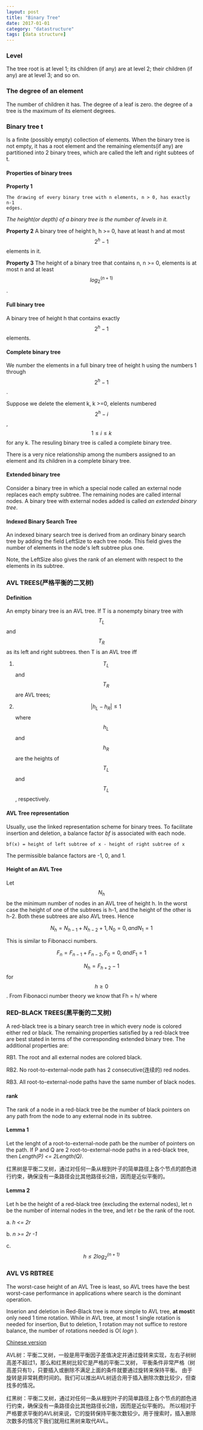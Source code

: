 ```yaml
---
layout: post
title: "Binary Tree"
date: 2017-01-01
category: "datastructure" 
tags: [data structure]
---
```


### Level
The tree root is at level 1; its children (if any) are at level 2; their
children (if any) are at level 3; and so on. 

### The degree of an element

The number of children it has. The degree of a leaf is zero. the degree of a
tree is the maximum of its element degrees.

### Binary tree t
Is a finite (possibly empty) collection of elements. When the binary tree is
not empty, it has a root element and the remaining elements(if any) are
partitioned into 2 binary trees, which are called the left and right subtees
of t.

#### Properties of binary trees
**Property 1**

    The drawing of every binary tree with n elements, n > 0, has exactly n-1
    edges. 

*The height(or depth) of a binary tree is the number of levels in it.*

**Property 2**
    A binary tree of height h, h >= 0, have at least h and at most $$2^h - 1$$ elements in it.

**Property 3**
    The height of a binary tree that contains n, n >= 0, elements is at most
    n and at least $$ log_2^{(n+1)} $$.

#### Full binary tree
A binary tree of height h that contains exactly $$2^h -1$$ elements.

#### Complete binary tree

We number the elements in a full binary tree of height h using the numbers 1
through $$2^h - 1$$.

Suppose we delete the element k, k >=0, elelents numbered $$2^h - i$$, $$1 \leq i \leq k$$ for
any k. The resuling binary tree is called a complete binary tree. 

There is a very nice relationship among the numbers assigned to an element and
its children in a complete binary tree.

#### Extended binary tree

Consider a binary tree in which a special node called an external node
replaces each empty subtree. The remaining nodes are called internal nodes. A
binary tree with external nodes added is called *an extended binary tree*.

#### Indexed Binary Search Tree
An indexed binary search tree is derived from an ordinary binary search tree
by adding the field LeftSize to each tree node. This field gives the number of
elements in the node's left subtree plus one. 

Note, the LeftSize also gives the rank of an element with respect to the
elements in its subtree.


### AVL TREES(严格平衡的二叉树)

#### Definition

An empty binary tree is an AVL tree. If T is a nonempty binary tree with 
$$T_L$$ and $$T_R$$ as its left and right subtrees. then T is an AVL tree iff

1. $$T_L$$ and $$T_R$$ are AVL trees;

2. $$|h_L - h_R| \leq 1$$ where $$h_L$$ and $$h_R$$ are the heights of $$T_L$$ and $$T_L$$, respectively.

#### AVL Tree representation
Usually, use the linked representation scheme for binary trees. To facilitate
insertion and deletion, a balance factor *bf* is associated with each node. 
    
    bf(x) = height of left subtree of x - height of right subtree of x

The permissible balance factors are -1, 0, and 1.

#### Height of an AVL Tree

Let $$ N_h $$ be the minimum number of nodes in an AVL tree of height h. In the worst
case the height of one of the subtrees is h-1, and the height of the other is
h-2. Both these subtrees are also AVL trees. Hence

$$N_h = N_{h-1} + N_{h-2} +1, N_0 = 0, and N_1 = 1$$

This is similar to Fibonacci numbers.

$$F_n = F_{n-1} + F_{n-2}, F_0 = 0, and F_1 = 1$$

$$N_h = F_{h+2} -1 $$ for $$ h \geq 0$$. From Fibonacci number theory we know that Fh = h/ where

### RED-BLACK TREES(黑平衡的二叉树)

A red-black tree is a binary search tree in which every node is colored either
red or black. The remaining properties satisfied by a red-black tree are best
stated in terms of the corresponding extended binary tree. The additional
properties are:

RB1. The root and all external nodes are colored black. 

RB2. No root-to-external-node path has 2 consecutive(连续的) red nodes.

RB3. All root-to-external-node paths have the same number of black nodes.

#### rank

The rank of a node in a red-black tree be the number of black pointers on any
path from the node to any external node in its subtree. 

#### Lemma 1

Let the lenght of a root-to-external-node path be the number of pointers on
the path. If P and Q are 2 root-to-external-node paths in a red-black tree,
then *Length(P) <= 2Length(Q)*. 

红黑树是平衡二叉树，通过对任何一条从根到叶子的简单路径上各个节点的颜色进行约束，确保没有一条路径会比其他路径长2倍，因而是近似平衡的。

#### Lemma 2

Let h be the height of a red-black tree (excluding the external nodes), let n
be the number of internal nodes in the tree, and let r be the rank of the
root. 

a. *h <= 2r*

b. *n >= 2r -1*

c. *$$h \leq 2log_2^{(n+1)}$$*

### AVL VS RBTREE
The worst-case height of an AVL Tree is least, so AVL trees have the best
worst-case performance in applications where search is the dominant operation. 

Inserion and deletion in Red-Black tree is more simple to AVL tree, **at most**it only
need 1 time rotation. While in AVL tree, 
at most 1 single rotation is needed for insertion, 
But to deletion, 1 rotation may not suffice to restore balance, the number of
rotations needed is O( *logn* ).


[Chinese version](https://www.zhihu.com/question/30527705/answer/52919336)

AVL树：平衡二叉树，一般是用平衡因子差值决定并通过旋转来实现，左右子树树高差不超过1，那么和红黑树比较它是严格的平衡二叉树，
平衡条件非常严格（树高差只有1），只要插入或删除不满足上面的条件就要通过旋转来保持平衡。
由于旋转是非常耗费时间的。我们可以推出AVL树适合用于插入删除次数比较少，但查找多的情况。

红黑树：平衡二叉树，通过对任何一条从根到叶子的简单路径上各个节点的颜色进行约束，确保没有一条路径会比其他路径长2倍，因而是近似平衡的。
所以相对于严格要求平衡的AVL树来说，它的旋转保持平衡次数较少。用于搜索时，插入删除次数多的情况下我们就用红黑树来取代AVL。



